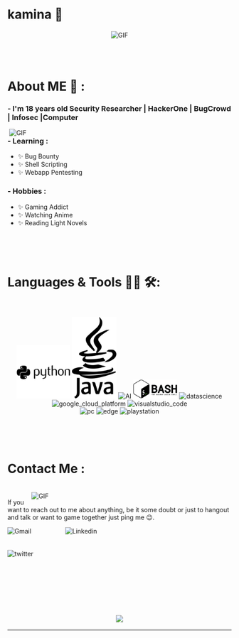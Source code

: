 # kamina 👋

<div align="center">
<img hight="300" width="700" alt="GIF" align="center" src="https://cdn.donmai.us/original/b8/70/b870a3599b11d7a932463f9baf6edbd0.gif">
</div>

</br>
</br>
</br>


# About ME 💬 :

### - I'm 18 years  old Security Researcher | HackerOne | BugCrowd | Infosec |Computer 

<img hight="400" width="500" alt="GIF" align="right" src="https://giffiles.alphacoders.com/456/4560.gif">

### - Learning :
- ✨ Bug Bounty
- ✨ Shell Scripting
- ✨ Webapp Pentesting

### - Hobbies : 
- ✨ Gaming Addict
- ✨ Watching Anime
- ✨ Reading Light Novels

</br>
</br>
</br>



# Languages & Tools 👨‍💻 🛠:
</br>

<p align="center">

<!-- For more icons please follow  https://github.com/MikeCodesDotNET/ColoredBadges -->
<img src="https://github.com/Xx-Ashutosh-xX/Xx-Ashutosh-xX/blob/master/assets/icons/python.png" alt="python" width="120" hight="50">
<img src="https://github.com/Xx-Ashutosh-xX/Xx-Ashutosh-xX/blob/master/assets/icons/java.png" alt="java"  width="100" hight="50">
<img src="https://github.com/Xx-Ashutosh-xX/Xx-Ashutosh-xX/blob/master/assets/icons/ai.png" alt="AI" width="90" hight="50">
<img src="https://github.com/Xx-Ashutosh-xX/Xx-Ashutosh-xX/blob/master/assets/icons/bash.png" alt="bash" width="100" hight="50">
<img src="https://github.com/Xx-Ashutosh-xX/Xx-Ashutosh-xX/blob/master/assets/icons/datascience.png" alt="datascience" width="180" hight="50">
</br>
<img src="https://github.com/Xx-Ashutosh-xX/Xx-Ashutosh-xX/blob/master/assets/icons/google_cloud_platform.png" alt="google_cloud_platform" width="270" hight="50">
<img src="https://github.com/Xx-Ashutosh-xX/Xx-Ashutosh-xX/blob/master/assets/icons/visualstudio_code.png" alt="visualstudio_code" width="240" hight="50">
</br>
<img src="https://github.com/Xx-Ashutosh-xX/Xx-Ashutosh-xX/blob/master/assets/icons/pc.png" alt="pc" width="100" hight="50">
<img src="https://github.com/Xx-Ashutosh-xX/Xx-Ashutosh-xX/blob/master/assets/icons/edge.png" alt="edge" width="100" hight="50">
<img src="https://github.com/Xx-Ashutosh-xX/Xx-Ashutosh-xX/blob/master/assets/icons/playstation@3x.png" alt="playstation" width="150" hight="50">
</p>
</br>
</br>
</br>



# Contact Me :

<p>
 </br>


<img hight="320" width="450" align="right" alt="GIF" src="https://giffiles.alphacoders.com/931/93195.gif">


If you want to reach out to me about anything, be it some doubt or just to hangout and talk or want to game together just ping me 😉.

<a href="mailto:spy0x7@gmail.com">
 <img align="left" alt="Gmail" width="130" hight="100" src="https://upload.wikimedia.org/wikipedia/commons/thumb/8/8c/Gmail_Icon_%282013-2020%29.svg/1280px-Gmail_Icon_%282013-2020%29.svg.png" />
</a>
<a href="https://www.linkedin.com/in/spy0x7/">
  <img align="left" alt="Linkedin" width="150" hight="100" src="http://assets.stickpng.com/images/58e91afdeb97430e81906504.png" />
</br>
</br>
</br>
<a href="https://twitter.com/Spy0x7">
  <img align="left" alt="twitter" width="150" hight="100" src="http://assets.stickpng.com/images/580b57fcd9996e24bc43c53e.png" />
 </p>
 

</br>
</br>
</br>
</br>
</br>
</br>
</br>



<p align="center" >  
  <a href="https://github.com/anuraghazra/github-readme-stats"> 
<img  src="https://github-readme-stats.vercel.app/api?username=Spy0x7&&show_icons=true&theme=radical"/>
  </a>
  </p>

*************

